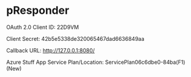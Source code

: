 # pResponder
OAuth 2.0 Client ID:
22D9VM

Client Secret:
42b5e5338de320065467dad6636849aa

Callback URL:
http://127.0.0.1:8080/


Azure Stuff
App Service Plan/Location:
ServicePlan06c6dbe0-84ba(F1) (New)
